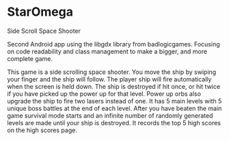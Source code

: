 # StarOmega
Side Scroll Space Shooter

Second Android app using the libgdx library from badlogicgames.  Focusing on code readability and class management to make a bigger, 
and more complete game.  

This game is a side scrolling space shooter.  You move the ship by swiping your finger and the ship will follow.  The player ship will fire automatically when the screen is held down.  The ship is destroyed if hit once, or hit twice if you have picked up the power up for that level.  Power up orbs also upgrade the ship to fire two lasers instead of one.  It has 5 main levels with 5 unique boss battles at the end of each level.  After you have beaten the main game survival mode starts and an infinite number of randomly generated levels are made until your ship is destroyed.  It records the top 5 high scores on the high scores page.  
